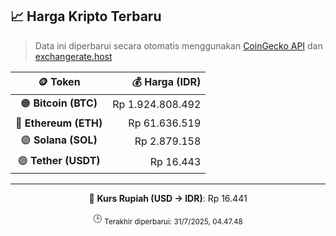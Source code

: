 

<!-- HARGA_KRIPTO -->
## 📈 Harga Kripto Terbaru

> Data ini diperbarui secara otomatis menggunakan [CoinGecko API](https://www.coingecko.com/) dan [exchangerate.host](https://exchangerate.host/)

<div align="center">

| 🪙 Token | 💰 Harga (IDR) |
|:------:|---------------:|
| 🟠 **Bitcoin (BTC)**   | Rp 1.924.808.492 |
| 🔵 **Ethereum (ETH)**  | Rp 61.636.519 |
| 🟣 **Solana (SOL)**    | Rp 2.879.158 |
| 🟢 **Tether (USDT)**   | Rp 16.443 |

---

💱 **Kurs Rupiah (USD → IDR)**: Rp 16.441

🕒 <sub>Terakhir diperbarui: 31/7/2025, 04.47.48</sub>

</div>
<!-- /HARGA_KRIPTO -->